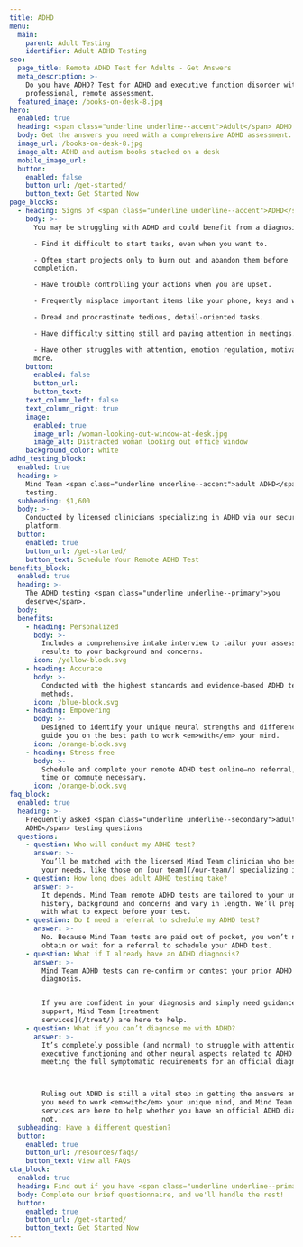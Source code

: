 ```yaml
---
title: ADHD
menu:
  main:
    parent: Adult Testing
    identifier: Adult ADHD Testing
seo:
  page_title: Remote ADHD Test for Adults - Get Answers
  meta_description: >-
    Do you have ADHD? Test for ADHD and executive function disorder with a
    professional, remote assessment.
  featured_image: /books-on-desk-8.jpg
hero:
  enabled: true
  heading: <span class="underline underline--accent">Adult</span> ADHD tests
  body: Get the answers you need with a comprehensive ADHD assessment.
  image_url: /books-on-desk-8.jpg
  image_alt: ADHD and autism books stacked on a desk
  mobile_image_url: 
  button:
    enabled: false
    button_url: /get-started/
    button_text: Get Started Now
page_blocks:
  - heading: Signs of <span class="underline underline--accent">ADHD</span> in adults
    body: >-
      You may be struggling with ADHD and could benefit from a diagnosis if you:

      - Find it difficult to start tasks, even when you want to. 

      - Often start projects only to burn out and abandon them before
      completion.

      - Have trouble controlling your actions when you are upset.  

      - Frequently misplace important items like your phone, keys and wallet. 

      - Dread and procrastinate tedious, detail-oriented tasks.

      - Have difficulty sitting still and paying attention in meetings.

      - Have other struggles with attention, emotion regulation, motivation and
      more.
    button:
      enabled: false
      button_url:
      button_text:
    text_column_left: false
    text_column_right: true
    image:
      enabled: true
      image_url: /woman-looking-out-window-at-desk.jpg
      image_alt: Distracted woman looking out office window
    background_color: white
adhd_testing_block:
  enabled: true
  heading: >-
    Mind Team <span class="underline underline--accent">adult ADHD</span> 
    testing.
  subheading: $1,600
  body: >-
    Conducted by licensed clinicians specializing in ADHD via our secure, remote
    platform.
  button:
    enabled: true
    button_url: /get-started/
    button_text: Schedule Your Remote ADHD Test
benefits_block:
  enabled: true
  heading: >-
    The ADHD testing <span class="underline underline--primary">you
    deserve</span>.
  body:
  benefits:
    - heading: Personalized
      body: >-
        Includes a comprehensive intake interview to tailor your assessment and
        results to your background and concerns.
      icon: /yellow-block.svg
    - heading: Accurate
      body: >-
        Conducted with the highest standards and evidence-based ADHD testing
        methods.
      icon: /blue-block.svg
    - heading: Empowering
      body: >-
        Designed to identify your unique neural strengths and differences and
        guide you on the best path to work <em>with</em> your mind.
      icon: /orange-block.svg
    - heading: Stress free
      body: >-
        Schedule and complete your remote ADHD test online—no referral, wait
        time or commute necessary.
      icon: /orange-block.svg
faq_block:
  enabled: true
  heading: >-
    Frequently asked <span class="underline underline--secondary">adult
    ADHD</span> testing questions
  questions:
    - question: Who will conduct my ADHD test?
      answer: >-
        You’ll be matched with the licensed Mind Team clinician who best fits
        your needs, like those on [our team](/our-team/) specializing in ADHD.
    - question: How long does adult ADHD testing take?
      answer: >-
        It depends. Mind Team remote ADHD tests are tailored to your unique
        history, background and concerns and vary in length. We’ll prepare you
        with what to expect before your test.
    - question: Do I need a referral to schedule my ADHD test?
      answer: >-
        No. Because Mind Team tests are paid out of pocket, you won’t need to
        obtain or wait for a referral to schedule your ADHD test.
    - question: What if I already have an ADHD diagnosis?
      answer: >-
        Mind Team ADHD tests can re-confirm or contest your prior ADHD
        diagnosis.


        If you are confident in your diagnosis and simply need guidance and
        support, Mind Team [treatment
        services](/treat/) are here to help.
    - question: What if you can’t diagnose me with ADHD?
      answer: >-
        It’s completely possible (and normal) to struggle with attention,
        executive functioning and other neural aspects related to ADHD without
        meeting the full symptomatic requirements for an official diagnosis. 



        Ruling out ADHD is still a vital step in getting the answers and support
        you need to work <em>with</em> your unique mind, and Mind Team treatment
        services are here to help whether you have an official ADHD diagnosis or
        not.
  subheading: Have a different question?
  button:
    enabled: true
    button_url: /resources/faqs/
    button_text: View all FAQs
cta_block:
  enabled: true
  heading: Find out if you have <span class="underline underline--primary">ADHD</span>.
  body: Complete our brief questionnaire, and we'll handle the rest!
  button:
    enabled: true
    button_url: /get-started/
    button_text: Get Started Now
---
```

